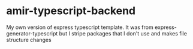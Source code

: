 # amir-typescript-backend
My own version of express typescript template. It was from express-generator-typescript but I stripe packages that I don't use and makes file structure changes
